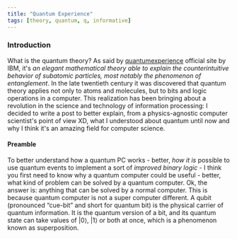 ```yaml
---
title: "Quantum Experience"
tags: [theory, quantum, q, informative]
---
```


### Introduction
What is the quantum theory? As said by [quantumexperience](https://quantumexperience.ng.bluemix.net/) official site by IBM, it's _an elegant mathematical theory able to explain the counterintuitive behavior of subatomic particles, most notably the phenomenon of entanglement_. In the late twentieth century it was discovered that quantum theory applies not only to atoms and molecules, but to bits and logic operations in a computer. This realization has been bringing about a revolution in the science and technology of information processing: I decided to write a post to better explain, from a physics-agnostic computer scientist's point of view XD, what I understood about quantum until now and why I think it's an amazing field for computer science.

#### Preamble
To better understand how a quantum PC works - better, _how it is_ possible to use quantum events to implement a sort of _improved binary logic_ - I think you first need to know why a quantum computer could be useful - better, what kind of problem can be solved by a quantum computer. Ok, the answer is: anything that can be solved by a normal computer. This is because quantum computer is not a super computer different. A qubit (pronounced “cue-bit” and short for quantum bit) is the physical carrier of quantum information. It is the quantum version of a bit, and its quantum state can take values of \|0⟩, \|1⟩ or both at once, which is a phenomenon known as superposition.